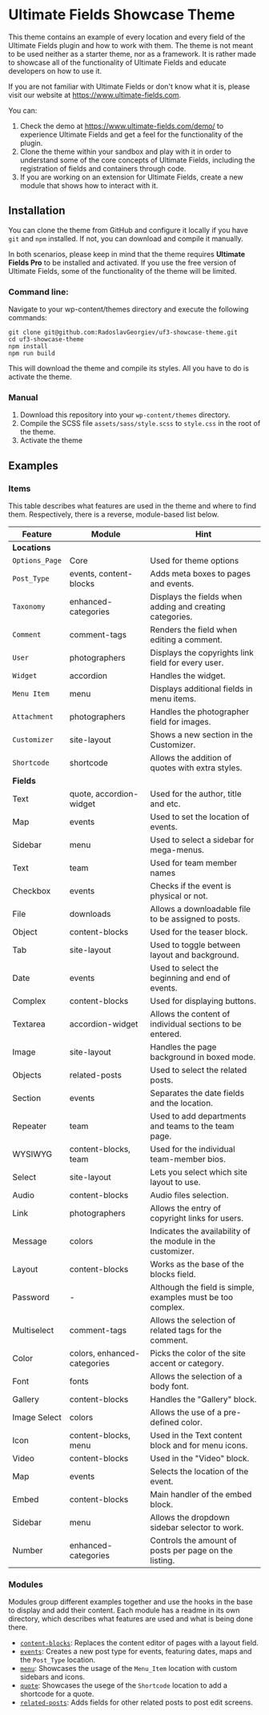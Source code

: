 # Ultimate Fields Showcase Theme

This theme contains an example of every location and every field of the Ultimate Fields plugin and how to work with them. The theme is not meant to be used neither as a starter theme, nor as a framework. It is rather made to showcase all of the functionality of Ultimate Fields and educate developers on how to use it.

If you are not familiar with Ultimate Fields or don't know what it is, please visit our website at https://www.ultimate-fields.com.

You can:
1. Check the demo at https://www.ultimate-fields.com/demo/ to experience Ultimate Fields and get a feel for the functionality of the plugin.
2. Clone the theme within your sandbox and play with it in order to understand some of the core concepts of Ultimate Fields, including the registration of fields and containers through code.
3. If you are working on an extension for Ultimate Fields, create a new module that shows how to interact with it.

## Installation
You can clone the theme from GitHub and configure it locally if you have `git` and `npm` installed. If not, you can download and compile it manually.

In both scenarios, please keep in mind that the theme requires __Ultimate Fields Pro__ to be installed and activated. If you use the free version of Ultimate Fields, some of the functionality of the theme will be limited.

### Command line:
Navigate to your wp-content/themes directory and execute the following commands:
```shell
git clone git@github.com:RadoslavGeorgiev/uf3-showcase-theme.git
cd uf3-showcase-theme
npm install
npm run build
```

This will download the theme and compile its styles. All you have to do is activate the theme.

### Manual

1. Download this repository into your `wp-content/themes` directory.
2. Compile the SCSS file `assets/sass/style.scss` to `style.css` in the root of the theme.
3. Activate the theme

## Examples

### Items
This table describes what features are used in the theme and where to find them. Respectively, there is a reverse, module-based list below.

| Feature          | Module                  | Hint                                             |
|------------------|-------------------------|--------------------------------------------------|
| __Locations__    |                         |                                                  |
| `Options_Page`   | Core                    | Used for theme options                           |
| `Post_Type`      | events, content-blocks  | Adds meta boxes to pages and events.             |
| `Taxonomy`       | enhanced-categories     | Displays the fields when adding and creating categories. |
| `Comment`        | comment-tags            | Renders the field when editing a comment.        |
| `User`           | photographers           | Displays the copyrights link field for every user. |
| `Widget`         | accordion               | Handles the widget.                              |
| `Menu Item`      | menu                    | Displays additional fields in menu items.        |
| `Attachment`     | photographers           | Handles the photographer field for images.       |
| `Customizer`     | site-layout             | Shows a new section in the Customizer.           |
| `Shortcode`      | shortcode               | Allows the addition of quotes with extra styles. |
| __Fields__       |                         |                                                  |
| Text             | quote, accordion-widget | Used for the author, title and etc.              |
| Map              | events                  | Used to set the location of events.              |
| Sidebar          | menu                    | Used to select a sidebar for mega-menus.         |
| Text             | team                    | Used for team member names                       |
| Checkbox         | events                  | Checks if the event is physical or not.          |
| File             | downloads               | Allows a downloadable file to be assigned to posts. |
| Object           | content-blocks          | Used for the teaser block.                          |
| Tab              | site-layout             | Used to toggle between layout and background.    |
| Date             | events                  | Used to select the beginning and end of events.  |
| Complex          | content-blocks          | Used for displaying buttons.                     |
| Textarea         | accordion-widget        | Allows the content of individual sections to be entered. |
| Image            | site-layout             | Handles the page background in boxed mode.       |
| Objects          | related-posts           | Used to select the related posts.                |
| Section          | events                  | Separates the date fields and the location.      |
| Repeater         | team                    | Used to add departments and teams to the team page. |
| WYSIWYG          | content-blocks, team    | Used for the individual team-member bios.        |
| Select           | site-layout             | Lets you select which site layout to use.        |
| Audio            | content-blocks          | Audio files selection.                           |
| Link             | photographers           | Allows the entry of copyright links for users.   |
| Message          | colors                  | Indicates the availability of the module in the customizer. |
| Layout           | content-blocks          | Works as the base of the blocks field.           |
| Password         | -                       | Although the field is simple, examples must be too complex. |
| Multiselect      | comment-tags            | Allows the selection of related tags for the comment. |
| Color            | colors, enhanced-categories | Picks the color of the site accent or category. |
| Font             | fonts                   | Allows the selection of a body font.             |
| Gallery          | content-blocks          | Handles the "Gallery" block.                     |
| Image Select     | colors                  | Allows the use of a pre-defined color.           |
| Icon             | content-blocks, menu    | Used in the Text content block and for menu icons. |
| Video            | content-blocks          | Used in the "Video" block.                       |
| Map              | events                  | Selects the location of the event.               |
| Embed            | content-blocks          | Main handler of the embed block.                 |
| Sidebar          | menu                    | Allows the dropdown sidebar selector to work.    |
| Number           | enhanced-categories     | Controls the amount of posts per page on the listing. |

### Modules
Modules group different examples together and use the hooks in the base to display and add their content. Each module has a readme in its own directory, which describes what features are used and what is being done there.

- [`content-blocks`](modules/content-blocks): Replaces the content editor of pages with a layout field.
- [`events`](modules/events/): Creates a new post type for events, featuring dates, maps and the `Post_Type` location.
- [`menu`](modules/menu/): Showcases the usage of the `Menu_Item` location with custom sidebars and icons.
- [`quote`](modules/quote/): Showcases the usege of the `Shortcode` location to add a shortcode for a quote.
- [`related-posts`](modules/related-posts/): Adds fields for other related posts to post edit screens.
